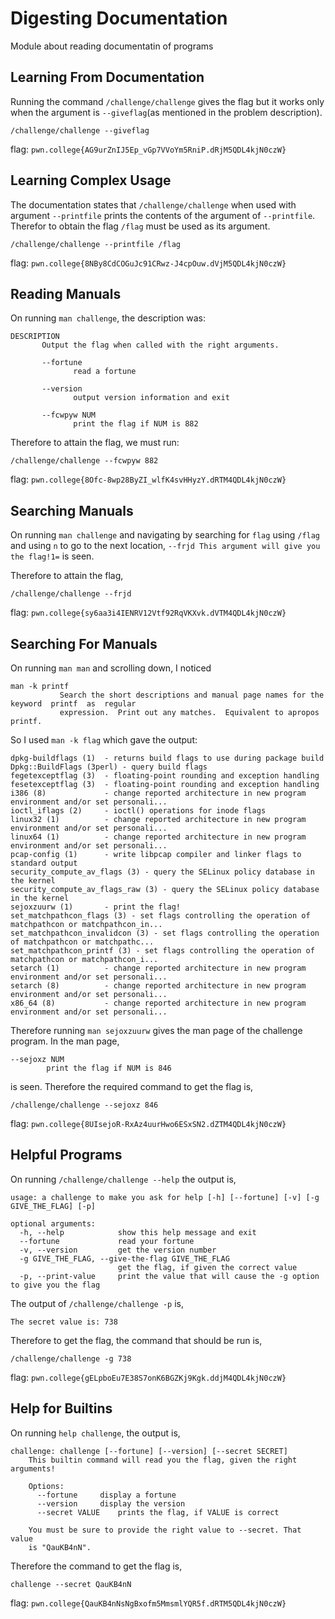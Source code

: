 # Digesting Documentation

Module about reading documentatin of programs

## Learning From Documentation

Running the command `/challenge/challenge` gives the flag but it works only when the argument is `--giveflag`(as mentioned in the problem description).

```
/challenge/challenge --giveflag
```
flag: `pwn.college{AG9urZnIJ5Ep_vGp7VVoYm5RniP.dRjM5QDL4kjN0czW}`

## Learning Complex Usage

The documentation states that `/challenge/challenge` when used with argument `--printfile` prints the contents of the argument of `--printfile`. Therefor to obtain the flag `/flag` must be used as its argument.

```
/challenge/challenge --printfile /flag
```
flag: `pwn.college{8NBy8CdCOGuJc91CRwz-J4cpOuw.dVjM5QDL4kjN0czW}`

## Reading Manuals

On running `man challenge`, the description was:
```
DESCRIPTION
       Output the flag when called with the right arguments.

       --fortune
              read a fortune

       --version
              output version information and exit

       --fcwpyw NUM
              print the flag if NUM is 882

```
Therefore to attain the flag, we must run:
```
/challenge/challenge --fcwpyw 882
```
flag: `pwn.college{8Ofc-8wp28ByZI_wlfK4svHHyzY.dRTM4QDL4kjN0czW}`

## Searching Manuals

On running `man challenge` and navigating by searching for `flag` using `/flag` and using `n` to go to the next location, `--frjd This argument will give you the flag!1=` is seen.

Therefore to attain the flag,
```
/challenge/challenge --frjd
```
flag: `pwn.college{sy6aa3i4IENRV12Vtf92RqVKXvk.dVTM4QDL4kjN0czW}`

## Searching For Manuals

On running `man man` and scrolling down, I noticed
```
man -k printf
           Search the short descriptions and manual page names for the keyword  printf  as  regular
           expression.  Print out any matches.  Equivalent to apropos printf.
```

So I used `man -k flag` which gave the output:
```
dpkg-buildflags (1)  - returns build flags to use during package build
Dpkg::BuildFlags (3perl) - query build flags
fegetexceptflag (3)  - floating-point rounding and exception handling
fesetexceptflag (3)  - floating-point rounding and exception handling
i386 (8)             - change reported architecture in new program environment and/or set personali...
ioctl_iflags (2)     - ioctl() operations for inode flags
linux32 (1)          - change reported architecture in new program environment and/or set personali...
linux64 (1)          - change reported architecture in new program environment and/or set personali...
pcap-config (1)      - write libpcap compiler and linker flags to standard output
security_compute_av_flags (3) - query the SELinux policy database in the kernel
security_compute_av_flags_raw (3) - query the SELinux policy database in the kernel
sejoxzuurw (1)       - print the flag!
set_matchpathcon_flags (3) - set flags controlling the operation of matchpathcon or matchpathcon_in...
set_matchpathcon_invalidcon (3) - set flags controlling the operation of matchpathcon or matchpathc...
set_matchpathcon_printf (3) - set flags controlling the operation of matchpathcon or matchpathcon_i...
setarch (1)          - change reported architecture in new program environment and/or set personali...
setarch (8)          - change reported architecture in new program environment and/or set personali...
x86_64 (8)           - change reported architecture in new program environment and/or set personali...
```

Therefore running `man sejoxzuurw` gives the man page of the challenge program.
In the man page, 
```
--sejoxz NUM
        print the flag if NUM is 846
```
is seen. Therefore the required command to get the flag is,
```
/challenge/challenge --sejoxz 846
```
flag: `pwn.college{8UIsejoR-RxAz4uurHwo6ESxSN2.dZTM4QDL4kjN0czW}`

## Helpful Programs

On running `/challenge/challenge --help` the output is,
```
usage: a challenge to make you ask for help [-h] [--fortune] [-v] [-g GIVE_THE_FLAG] [-p]

optional arguments:
  -h, --help            show this help message and exit
  --fortune             read your fortune
  -v, --version         get the version number
  -g GIVE_THE_FLAG, --give-the-flag GIVE_THE_FLAG
                        get the flag, if given the correct value
  -p, --print-value     print the value that will cause the -g option to give you the flag
```

The output of `/challenge/challenge -p` is,
```
The secret value is: 738
```

Therefore to get the flag, the command that should be run is,
```
/challenge/challenge -g 738
```
flag: `pwn.college{gELpboEu7E38S7onK6BGZKj9Kgk.ddjM4QDL4kjN0czW}`

## Help for Builtins

On running `help challenge`, the output is,
```
challenge: challenge [--fortune] [--version] [--secret SECRET]
    This builtin command will read you the flag, given the right arguments!
    
    Options:
      --fortune		display a fortune
      --version		display the version
      --secret VALUE	prints the flag, if VALUE is correct

    You must be sure to provide the right value to --secret. That value
    is "QauKB4nN".
```

Therefore the command to get the flag is,
```
challenge --secret QauKB4nN
```
flag: `pwn.college{QauKB4nNsNgBxofm5MmsmlYQR5f.dRTM5QDL4kjN0czW}`
